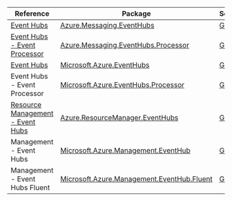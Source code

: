 | Reference | Package | Source |
|---|---|---|
|[Event Hubs](messaging.eventhubs-readme.md)|[Azure.Messaging.EventHubs](https://www.nuget.org/packages/Azure.Messaging.EventHubs)|[GitHub](https://github.com/Azure/azure-sdk-for-net/blob/main/sdk/eventhub/Azure.Messaging.EventHubs)|
|[Event Hubs - Event Processor](messaging.eventhubs.processor-readme.md)|[Azure.Messaging.EventHubs.Processor](https://www.nuget.org/packages/Azure.Messaging.EventHubs.Processor)|[GitHub](https://github.com/Azure/azure-sdk-for-net/blob/main/sdk/eventhub/Azure.Messaging.EventHubs.Processor)|
|[Event Hubs](microsoft.eventhubs-readme.md)|[Microsoft.Azure.EventHubs](https://www.nuget.org/packages/Microsoft.Azure.EventHubs)|[GitHub](https://github.com/Azure/azure-sdk-for-net/blob/main/)|
|Event Hubs - Event Processor|[Microsoft.Azure.EventHubs.Processor](https://www.nuget.org/packages/Microsoft.Azure.EventHubs.Processor)|[GitHub](https://github.com/Azure/azure-sdk-for-net/blob/main/)|
|[Resource Management - Event Hubs](resourcemanager.eventhubs-readme.md)|[Azure.ResourceManager.EventHubs](https://www.nuget.org/packages/Azure.ResourceManager.EventHubs)|[GitHub](https://github.com/Azure/azure-sdk-for-net/blob/main/sdk/eventhub/Azure.ResourceManager.EventHubs)|
|Management - Event Hubs|[Microsoft.Azure.Management.EventHub](https://www.nuget.org/packages/Microsoft.Azure.Management.EventHub)|[GitHub](https://github.com/Azure/azure-sdk-for-net/blob/main/)|
|Management - Event Hubs Fluent|[Microsoft.Azure.Management.EventHub.Fluent](https://www.nuget.org/packages/Microsoft.Azure.Management.EventHub.Fluent)|[GitHub](https://github.com/Azure/azure-sdk-for-net/blob/main/)|
